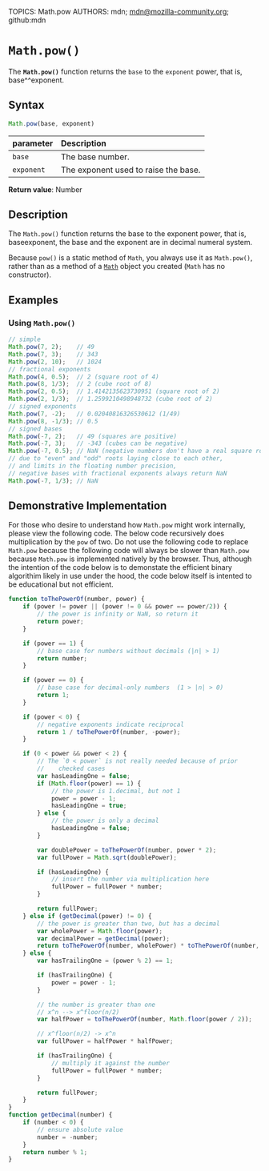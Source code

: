 TOPICS: Math.pow
AUTHORS: mdn; mdn@mozilla-community.org; github:mdn

# `Math.pow()`

The **`Math.pow()`** function returns the `base` to the `exponent` power, that is, base^^exponent.

## Syntax

```javascript
Math.pow(base, exponent)
```

| parameter | Description |
| :-- | :-- |
| `base` | The base number. |
| `exponent` | The exponent used to raise the base. |

**Return value**: Number

## Description

The `Math.pow()` function returns the base to the exponent power, that is, baseexponent, the base
and the exponent are in decimal numeral system.

Because `pow()` is a static method of `Math`, you always use it as `Math.pow()`, rather than as a
method of a [`Math`](/en/webfrontend/Math) object you created (`Math` has no constructor).

## Examples

### Using `Math.pow()`

```javascript
// simple
Math.pow(7, 2);    // 49
Math.pow(7, 3);    // 343
Math.pow(2, 10);   // 1024
// fractional exponents
Math.pow(4, 0.5);  // 2 (square root of 4)
Math.pow(8, 1/3);  // 2 (cube root of 8)
Math.pow(2, 0.5);  // 1.4142135623730951 (square root of 2)
Math.pow(2, 1/3);  // 1.2599210498948732 (cube root of 2)
// signed exponents
Math.pow(7, -2);   // 0.02040816326530612 (1/49)
Math.pow(8, -1/3); // 0.5
// signed bases
Math.pow(-7, 2);   // 49 (squares are positive)
Math.pow(-7, 3);   // -343 (cubes can be negative)
Math.pow(-7, 0.5); // NaN (negative numbers don't have a real square root)
// due to "even" and "odd" roots laying close to each other,
// and limits in the floating number precision,
// negative bases with fractional exponents always return NaN
Math.pow(-7, 1/3); // NaN
```

## Demonstrative Implementation

For those who desire to understand how `Math.pow` might work internally, please view the following
code. The below code recursively does multiplication by the `pow` of two. Do not use the following
code to replace `Math.pow` because the following code will always be slower than `Math.pow` because
`Math.pow` is implemented natively by the browser. Thus, although the intention of the code below is
to demonstate the efficient binary algorithim likely in use under the hood, the code below itself
is intented to be educational but not efficient.

```javascript
function toThePowerOf(number, power) {
    if (power != power || (power != 0 && power == power/2)) {
        // the power is infinity or NaN, so return it
        return power;
    }

    if (power == 1) {
        // base case for numbers without decimals (|n| > 1)
        return number;
    }

    if (power == 0) {
        // base case for decimal-only numbers  (1 > |n| > 0)
        return 1;
    }

    if (power < 0) {
        // negative exponents indicate reciprocal
        return 1 / toThePowerOf(number, -power);
    }

    if (0 < power && power < 2) {
        // The `0 < power` is not really needed because of prior
        //    checked cases
        var hasLeadingOne = false;
        if (Math.floor(power) == 1) {
            // the power is 1.decimal, but not 1
            power = power - 1;
            hasLeadingOne = true;
        } else {
            // the power is only a decimal
            hasLeadingOne = false;
        }

        var doublePower = toThePowerOf(number, power * 2);
        var fullPower = Math.sqrt(doublePower);

        if (hasLeadingOne) {
            // insert the number via multiplication here
            fullPower = fullPower * number;
        }

        return fullPower;
    } else if (getDecimal(power) != 0) {
        // the power is greater than two, but has a decimal
        var wholePower = Math.floor(power);
        var decimalPower = getDecimal(power);
        return toThePowerOf(number, wholePower) * toThePowerOf(number, decimalPower);
    } else {
        var hasTrailingOne = (power % 2) == 1;

        if (hasTrailingOne) {
            power = power - 1;
        }

        // the number is greater than one
        // x^n --> x^floor(n/2)
        var halfPower = toThePowerOf(number, Math.floor(power / 2));

        // x^floor(n/2) -> x^n
        var fullPower = halfPower * halfPower;

        if (hasTrailingOne) {
            // multiply it against the number
            fullPower = fullPower * number;
        }

        return fullPower;
    }
}
function getDecimal(number) {
    if (number < 0) {
        // ensure absolute value
        number = -number;
    }
    return number % 1;
}
```
